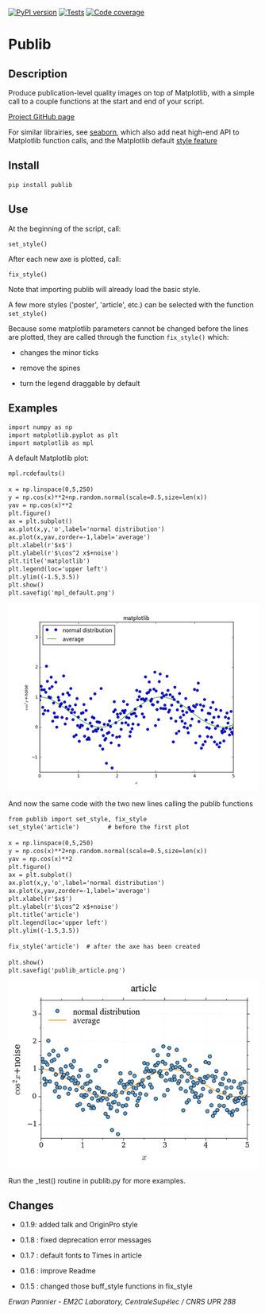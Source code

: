 [![PyPI version](https://badge.fury.io/py/publib.svg)](https://badge.fury.io/py/publib)
[![Tests](https://img.shields.io/travis/erwanp/publib.svg)](https://travis-ci.org/erwanp/publib)
[![Code coverage](https://codecov.io/gh/erwanp/publib/branch/master/graph/badge.svg)](https://codecov.io/gh/erwanp/publib)

# Publib

## Description

Produce publication-level quality images on top of Matplotlib, with a 
simple call to a couple functions at the start and end of your script. 

[Project GitHub page](https://github.com/erwanp/publib)

For similar librairies, see
[seaborn](http://stanford.edu/~mwaskom/software/seaborn/), which also
add neat high-end API to Matplotlib function calls, and the Matplotlib 
default [style feature](http://matplotlib.org/users/style_sheets.html)

## Install

```
pip install publib
```

## Use

At the beginning of the script, call:

``` {.sourceCode .python}
set_style()
```

After each new axe is plotted, call:

``` {.sourceCode .python}
fix_style()
```

Note that importing publib will already load the basic style.

A few more styles ('poster', 'article', etc.) can be selected with the
function `set_style()`

Because some matplotlib parameters cannot be changed before the lines
are plotted, they are called through the function `fix_style()` which:

-   changes the minor ticks

-   remove the spines

-   turn the legend draggable by default

## Examples

``` {.sourceCode .python}
import numpy as np
import matplotlib.pyplot as plt
import matplotlib as mpl
```

A default Matplotlib plot:

``` {.sourceCode .python}
mpl.rcdefaults()

x = np.linspace(0,5,250)
y = np.cos(x)**2+np.random.normal(scale=0.5,size=len(x))
yav = np.cos(x)**2
plt.figure()
ax = plt.subplot()
ax.plot(x,y,'o',label='normal distribution')
ax.plot(x,yav,zorder=-1,label='average')
plt.xlabel(r'$x$')
plt.ylabel(r'$\cos^2 x$+noise')
plt.title('matplotlib')
plt.legend(loc='upper left')
plt.ylim((-1.5,3.5))
plt.show()
plt.savefig('mpl_default.png')
```

![mpl_defaults.png](https://github.com/erwanp/publib/blob/master/docs/mpl_default.png)

And now the same code with the two new lines calling the 
publib functions

``` {.sourceCode .python}
from publib import set_style, fix_style
set_style('article')        # before the first plot

x = np.linspace(0,5,250)
y = np.cos(x)**2+np.random.normal(scale=0.5,size=len(x))
yav = np.cos(x)**2
plt.figure()
ax = plt.subplot()
ax.plot(x,y,'o',label='normal distribution')
ax.plot(x,yav,zorder=-1,label='average')
plt.xlabel(r'$x$')
plt.ylabel(r'$\cos^2 x$+noise')
plt.title('article')
plt.legend(loc='upper left')
plt.ylim((-1.5,3.5))

fix_style('article')  # after the axe has been created

plt.show()
plt.savefig('publib_article.png')
```

![publib_article.png](https://github.com/erwanp/publib/blob/master/docs/publib_article.png)

Run the _test() routine in publib.py for more examples. 


## Changes

- 0.1.9: added talk and OriginPro style 

- 0.1.8 : fixed deprecation error messages

- 0.1.7 : default fonts to Times in article

- 0.1.6 : improve Readme

- 0.1.5 : changed those buff_style functions in fix_style 

*Erwan Pannier - EM2C Laboratory, CentraleSupélec / CNRS UPR 288*

